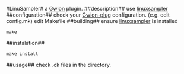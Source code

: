 #LinuSampler#
  a [Gwion](https://github.com/Gwion/Gwion) plugin.
##description##
use [linuxsampler](https://linuxsampler.org)
##configuration##
check your [Gwion-plug](https://github.com/Gwion/Gwion-plug) configuration. (e.g. edit config.mk)
edit Makefile
##building##
ensure [linuxsampler](https://linuxsampler.org) is installed
```
make
```
##instalation##
```
make install
```
##usage##
check .ck files in the directory.
